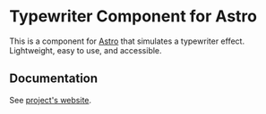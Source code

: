 # Typewriter Component for Astro

This is a component for [Astro](https://astro.build) that simulates a typewriter
effect. Lightweight, easy to use, and accessible.

## Documentation

See [project's website](https://cyrillbolliger.github.io/astro-typewriter).
